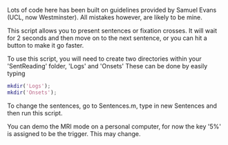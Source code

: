 Lots of code here has been built on guidelines provided by Samuel Evans (UCL, now Westminster). All mistakes however, are likely to be mine. 

This script allows you to present sentences or fixation crosses. It will wait for 2 seconds and then move on to the next sentence, or you can hit a button to make it go faster.

To use this script, you will need to create two directories within your 'SentReading' folder, 'Logs' and 'Onsets'
These can be done by easily typing 
```matlab
mkdir('Logs');
mkdir('Onsets');
```

To change the sentences, go to Sentences.m, type in new Sentences and then run this script.

You can demo the MRI mode on a personal computer, for now the key '5%' is assigned to be the trigger. This may change.
